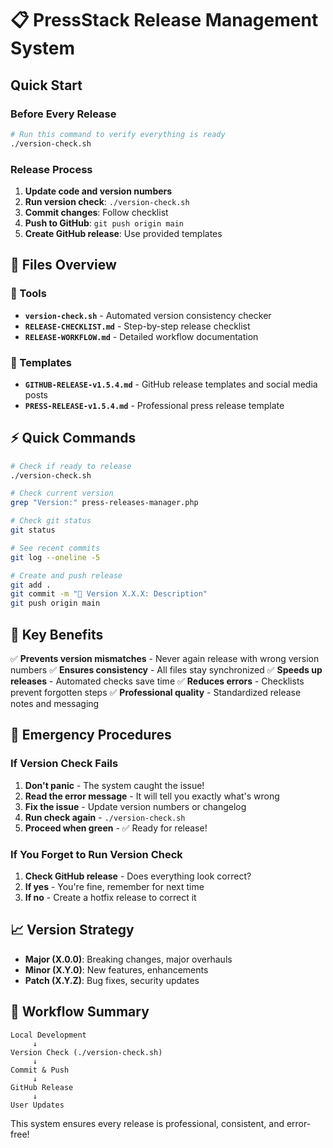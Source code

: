 # 📋 PressStack Release Management System

## Quick Start

### Before Every Release
```bash
# Run this command to verify everything is ready
./version-check.sh
```

### Release Process
1. **Update code and version numbers**
2. **Run version check**: `./version-check.sh`
3. **Commit changes**: Follow checklist
4. **Push to GitHub**: `git push origin main`
5. **Create GitHub release**: Use provided templates

## 📁 Files Overview

### 🔧 Tools
- **`version-check.sh`** - Automated version consistency checker
- **`RELEASE-CHECKLIST.md`** - Step-by-step release checklist
- **`RELEASE-WORKFLOW.md`** - Detailed workflow documentation

### 📖 Templates
- **`GITHUB-RELEASE-v1.5.4.md`** - GitHub release templates and social media posts
- **`PRESS-RELEASE-v1.5.4.md`** - Professional press release template

## ⚡ Quick Commands

```bash
# Check if ready to release
./version-check.sh

# Check current version
grep "Version:" press-releases-manager.php

# Check git status
git status

# See recent commits
git log --oneline -5

# Create and push release
git add .
git commit -m "🚀 Version X.X.X: Description"
git push origin main
```

## 🎯 Key Benefits

✅ **Prevents version mismatches** - Never again release with wrong version numbers
✅ **Ensures consistency** - All files stay synchronized
✅ **Speeds up releases** - Automated checks save time
✅ **Reduces errors** - Checklists prevent forgotten steps
✅ **Professional quality** - Standardized release notes and messaging

## 🚨 Emergency Procedures

### If Version Check Fails
1. **Don't panic** - The system caught the issue!
2. **Read the error message** - It will tell you exactly what's wrong
3. **Fix the issue** - Update version numbers or changelog
4. **Run check again** - `./version-check.sh`
5. **Proceed when green** - ✅ Ready for release!

### If You Forget to Run Version Check
1. **Check GitHub release** - Does everything look correct?
2. **If yes** - You're fine, remember for next time
3. **If no** - Create a hotfix release to correct it

## 📈 Version Strategy

- **Major (X.0.0)**: Breaking changes, major overhauls
- **Minor (X.Y.0)**: New features, enhancements
- **Patch (X.Y.Z)**: Bug fixes, security updates

## 🔄 Workflow Summary

```
Local Development
     ↓
Version Check (./version-check.sh)
     ↓
Commit & Push
     ↓
GitHub Release
     ↓
User Updates
```

This system ensures every release is professional, consistent, and error-free!